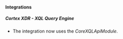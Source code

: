 
#### Integrations

##### Cortex XDR - XQL Query Engine

- The integration now uses the *CoreXQLApiModule*.